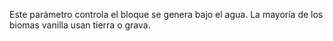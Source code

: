 Este parámetro controla el bloque se genera bajo el agua. La mayoría de los biomas vanilla usan tierra o grava.